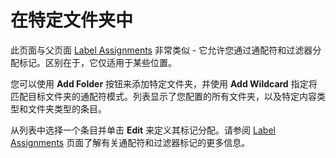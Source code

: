 # 在特定文件夹中

此页面与父页面 [Label Assignments](../label_assignments/README.zh.md) 非常类似 - 它允许您通过通配符和过滤器分配标记。区别在于，它仅适用于某些位置。

您可以使用 **Add Folder** 按钮来添加特定文件夹，并使用 **Add Wildcard** 指定将匹配目标文件夹的通配符模式。列表显示了您配置的所有文件夹，以及特定内容类型和文件夹类型的条目。

从列表中选择一个条目并单击 **Edit** 来定义其标记分配。请参阅 [Label Assignments](../label_assignments/README.zh.md) 页面了解有关通配符和过滤器标记的更多信息。